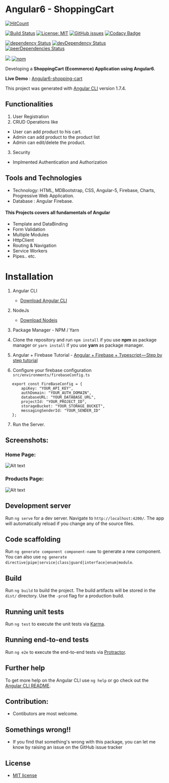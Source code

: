 # Angular6 - ShoppingCart

 [![HitCount](http://hits.dwyl.io/ikismail/Angular4-ShoppingCart.svg)](http://hits.dwyl.io/ikismail/Angular4-ShoppingCart)

[![Build Status](https://travis-ci.org/ikismail/Angular-ShoppingCart.svg?branch=master)](https://travis-ci.org/ikismail/Angular-ShoppingCart)
[![License: MIT](https://img.shields.io/badge/License-MIT-green.svg)](https://github.com/ikismail/Angular-ShoppingCart/blob/master/LICENSE)
[![GitHub issues](https://img.shields.io/github/issues/ikismail/Angular-ShoppingCart.svg)](https://github.com/ikismail/Angular-ShoppingCart/issues)
[![Codacy Badge](https://api.codacy.com/project/badge/Grade/0e15a95393f94acb941e8e7cdaedc9e6)](https://www.codacy.com/app/ikismail/Angular-ShoppingCart?utm_source=github.com&amp;utm_medium=referral&amp;utm_content=ikismail/Angular-ShoppingCart&amp;utm_campaign=Badge_Grade)

[![dependency Status](https://david-dm.org/ikismail/Angular-ShoppingCart.svg)](https://david-dm.org/ikismail/Angular-ShoppingCart#info=dependencies)
[![devDependency Status](https://david-dm.org/ikismail/Angular-ShoppingCart/dev-status.svg)](https://david-dm.org/ikismail/Angular-ShoppingCart#info=devDependencies)
[![peerDependencies Status](https://david-dm.org/ikismail/Angular-ShoppingCart/peer-status.svg)](https://david-dm.org/ikismail/Angular-ShoppingCart?type=peer)

[![](https://img.shields.io/github/release/ikismail/Angular-ShoppingCart.svg?style=flat-square)](https://github.com/ikismail/Angular-ShoppingCart/releases)
[![npm](https://img.shields.io/badge/demo-online-brightgreen.svg)](http://angularexampleapp.com/)

Developing a **ShoppingCart (Ecommerce) Application using Angular6**.

**Live Demo** : [Angular6-shopping-cart](https://angular-shoppingcart.firebaseapp.com/)

This project was generated with [Angular CLI](https://github.com/angular/angular-cli) version 1.7.4.

## Functionalities

1.  User Registration
2.  CRUD Operations like

* User can add product to his cart.
* Admin can add product to the product list
* Admin can edit/delete the product.

3.  Security

* Implmented Authentication and Authorization

## Tools and Technologies

* Technology: HTML, MDBootstrap, CSS, Angular-5, Firebase, Charts, Progressive Web Application.
* Database : Angular Firebase.

#### This Projects covers all fundamentals of Angular

* Template and DataBinding
* Form Validation
* Multiple Modules
* HttpClient
* Routing & Navigation
* Service Workers
* Pipes.. etc.


# Installation

1.  Angular CLI
    * [Download Angular CLI](https://cli.angular.io/)
2.  NodeJs
    * [Download Nodejs](https://nodejs.org/en/download/)
3.  Package Manager - NPM / Yarn
4.  Clone the repository and run `npm install` if you use **npm** as package manager or `yarn install` if you use **yarn** as package manager.
5.  Angular + Firebase Tutorial - [Angular + Firebase + Typescript — Step by step tutorial](https://medium.com/factory-mind/angular-firebase-typescript-step-by-step-tutorial-2ef887fc7d71)

6. Configure your firebase configuration `src/environments/firebaseConfig.ts`
 ```
    export const FireBaseConfig = {
        apiKey: "YOUR_API_KEY",
        authDomain: "YOUR_AUTH_DOMAIN",
        databaseURL: "YOUR_DATABASE_URL",
        projectId: "YOUR_PROJECT_ID",
        storageBucket: "YOUR_STORAGE_BUCKET",
        messagingSenderId: "YOUR_SENDER_ID"
    }; 
```

7. Run the Server. 

## Screenshots:

### Home Page:

![Alt text](https://github.com/ikismail/Angular-ShoppingCart/blob/master/screenshots/home.PNG "Home Page")

### Products Page:

![Alt text](https://github.com/ikismail/Angular-ShoppingCart/blob/master/screenshots/products.PNG "Home Page")

## Development server

Run `ng serve` for a dev server. Navigate to `http://localhost:4200/`. The app will automatically reload if you change any of the source files.

## Code scaffolding

Run `ng generate component component-name` to generate a new component. You can also use `ng generate directive|pipe|service|class|guard|interface|enum|module`.

## Build

Run `ng build` to build the project. The build artifacts will be stored in the `dist/` directory. Use the `-prod` flag for a production build.

## Running unit tests

Run `ng test` to execute the unit tests via [Karma](https://karma-runner.github.io).

## Running end-to-end tests

Run `ng e2e` to execute the end-to-end tests via [Protractor](http://www.protractortest.org/).

## Further help

To get more help on the Angular CLI use `ng help` or go check out the [Angular CLI README](https://github.com/angular/angular-cli/blob/master/README.md).

## Contribution:

* Contibutors are most welcome.

## Somethings wrong!!

* If you find that something's wrong with this package, you can let me know by raising an issue on the GitHub issue tracker

## License

* [MIT license](https://github.com/ikismail/Angular-ShoppingCart/blob/master/LICENSE)
